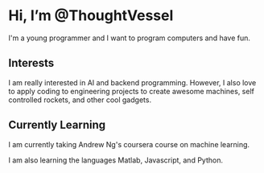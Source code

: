 # Hi, I’m @ThoughtVessel
I'm a young programmer and I want to program computers and have fun.

## Interests
I am really interested in AI and backend programming. However, I also love to apply coding to 
engineering projects to create awesome machines, self controlled rockets, and other cool gadgets.

## Currently Learning
I am currently taking Andrew Ng's coursera course on machine learning. 

I am also learning the languages Matlab, Javascript, and Python.


<!---
ThoughtVessel/ThoughtVessel is a ✨ special ✨ repository because its `README.md` (this file) appears on your GitHub profile.
You can click the Preview link to take a look at your changes.
--->
